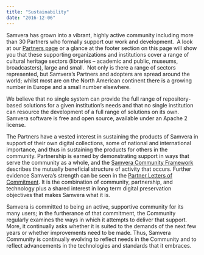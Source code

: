 ```yaml
---
title: "Sustainability"
date: "2016-12-06"
---
```


Samvera has grown into a vibrant, highly active community including more than 30 Partners who formally support our work and development.  A look at our [Partners page](https://samvera.org/samvera-partners/) or a glance at the footer section on this page will show you that these supporting organizations and institutions cover a range of cultural heritage sectors (libraries – academic and public, museums, broadcasters), large and small.  Not only is there a range of sectors represented, but Samvera’s Partners and adopters are spread around the world; whilst most are on the North American continent there is a growing number in Europe and a small number elsewhere.

We believe that no single system can provide the full range of repository-based solutions for a given institution’s needs and that no single institution can resource the development of a full range of solutions on its own. Samvera software is free and open source, available under an Apache 2 license.  

The Partners have a vested interest in sustaining the products of Samvera in support of their own digital collections, some of national and international importance, and thus in sustaining the products for others in the community. Partnership is earned by demonstrating support in ways that serve the community as a whole, and the [Samvera Community Framework](https://samvera.atlassian.net/wiki/spaces/samvera/pages/405210590/Samvera+Community+Framework) describes the mutually beneficial structure of activity that occurs. Further evidence Samvera’s strength can be seen in the [Partner Letters of Commitment](https://samvera.atlassian.net/wiki/spaces/samvera/pages/426510729/Samvera+Partners). It is the combination of community, partnership, and technology plus a shared interest in long term digital preservation objectives that makes Samvera what it is. 

Samvera is committed to being an active, supportive community for its many users; in the furtherance of that commitment, the Community regularly examines the ways in which it attempts to deliver that support.  More, it continually asks whether it is suited to the demands of the next few years or whether improvements need to be made. Thus, Samvera Community is continually evolving to reflect needs in the Community and to reflect advancements in the technologies and standards that it embraces.
